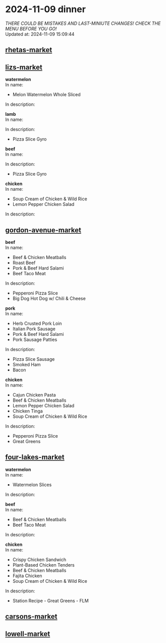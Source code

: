 # 2024-11-09 dinner  
*THERE COULD BE MISTAKES AND LAST-MINIUTE CHANGES! CHECK THE MENU BEFORE YOU GO!*  
Updated at: 2024-11-09 15:09:44  
## [rhetas-market](https://wisc-housingdining.nutrislice.com/menu/rhetas-market/dinner/2024-11-09)  
## [lizs-market](https://wisc-housingdining.nutrislice.com/menu/lizs-market/dinner/2024-11-09)  
**watermelon**  
In name:   
 - Melon Watermelon Whole Sliced  
  
In description:   
  
**lamb**  
In name:   
  
In description:   
 - Pizza Slice Gyro  
  
**beef**  
In name:   
  
In description:   
 - Pizza Slice Gyro  
  
**chicken**  
In name:   
 - Soup Cream of Chicken & Wild Rice  
 - Lemon Pepper Chicken Salad  
  
In description:   
  
## [gordon-avenue-market](https://wisc-housingdining.nutrislice.com/menu/gordon-avenue-market/dinner/2024-11-09)  
**beef**  
In name:   
 - Beef & Chicken Meatballs  
 - Roast Beef  
 - Pork & Beef Hard Salami  
 - Beef Taco Meat  
  
In description:   
 - Pepperoni Pizza Slice  
 - Big Dog Hot Dog w/ Chili & Cheese  
  
**pork**  
In name:   
 - Herb Crusted Pork Loin  
 - Italian Pork Sausage  
 - Pork & Beef Hard Salami  
 - Pork Sausage Patties  
  
In description:   
 - Pizza Slice Sausage  
 - Smoked Ham  
 - Bacon  
  
**chicken**  
In name:   
 - Cajun Chicken Pasta  
 - Beef & Chicken Meatballs  
 - Lemon Pepper Chicken Salad  
 - Chicken Tinga  
 - Soup Cream of Chicken & Wild Rice  
  
In description:   
 - Pepperoni Pizza Slice  
 - Great Greens  
  
## [four-lakes-market](https://wisc-housingdining.nutrislice.com/menu/four-lakes-market/dinner/2024-11-09)  
**watermelon**  
In name:   
 - Watermelon Slices  
  
In description:   
  
**beef**  
In name:   
 - Beef & Chicken Meatballs  
 - Beef Taco Meat  
  
In description:   
  
**chicken**  
In name:   
 - Crispy Chicken Sandwich  
 - Plant-Based Chicken Tenders  
 - Beef & Chicken Meatballs  
 - Fajita Chicken  
 - Soup Cream of Chicken & Wild Rice  
  
In description:   
 - Station Recipe - Great Greens - FLM  
  
## [carsons-market](https://wisc-housingdining.nutrislice.com/menu/carsons-market/dinner/2024-11-09)  
## [lowell-market](https://wisc-housingdining.nutrislice.com/menu/lowell-market/dinner/2024-11-09)  
  
